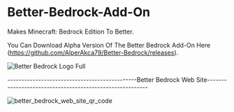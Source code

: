 # Better-Bedrock-Add-On
Makes Minecraft: Bedrock Edition To Better.


You Can Download Alpha Version Of The Better Bedrock Add-On Here 
(https://github.com/AlperAkca79/Better-Bedrock/releases).

![Better Bedrock Logo Full](https://user-images.githubusercontent.com/91411319/179784155-58edc30f-f8f5-434b-850d-b0e3c034fd0b.png)

----------------------------------------------Better Bedrock Web Site---------------------------------------------------------

![better_bedrock_web_site_qr_code](https://user-images.githubusercontent.com/91411319/181512461-c7806089-b1f9-4f78-ab47-fe9dbacd0fb2.png)


